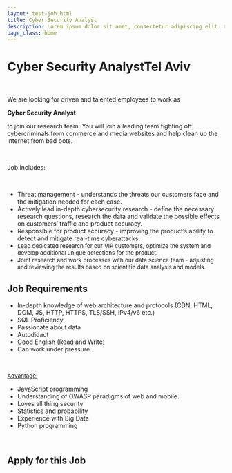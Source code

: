 ```yaml
---
layout: test-job.html
title: Cyber Security Analyst
description: Lorem ipsum dolor sit amet, consectetur adipiscing elit. Curabitur blandit tempus porttitor..
page_class: home
---
```


<h1>Cyber Security Analyst<span>Tel Aviv</span></h1>
<div class='job-verbiage'>
    <div class='job-description'>
        <p><br></p><p>We are looking for driven and talented employees to work as</p><p><b>Cyber Security Analyst</b></p><p>to join our research team. You will join a leading team fighting off cybercriminals from commerce and media websites and help clean up the internet from bad bots.</p><p><br></p><p>Job includes:</p><p><br></p><ul><li>Threat management - understands the threats our customers face and the mitigation needed for each case.</li><li>Actively lead in-depth cybersecurity research - define the necessary research questions, research the data and validate the possible effects on customers’ traffic and product accuracy.<br></li><li>Responsible for product accuracy - improving the product’s ability to detect and mitigate real-time cyberattacks<span style="font-size: 13px;">.</span><br></li><li><span style="font-size: 13px;">Lead dedicated research for our VIP customers, optimize the system and develop additional unique detections for the product.</span><br></li><li><span style="font-size: 13px;">Joint research and work processes with our data science team - adjusting and reviewing the results based on scientific data analysis and models.</span><br></li></ul>
    </div>
    <div class='job-requirements'>
        <h2>Job Requirements</h2>
        <ul><li>In-depth knowledge of web architecture and protocols (CDN, HTML, DOM, JS, HTTP, HTTPS, TLS/SSH, IPv4/v6 etc.)</li><li>SQL Proficiency<br></li><li>Passionate about data</li><li>Autodidact<br></li><li>Good English (Read and Write)</li><li>Can work under pressure.<br></li></ul><p><br></p><p><u style="font-size: 13px;">Advantage:</u></p><ul><li>JavaScript&nbsp;programming&nbsp;</li><li>Understanding of OWASP paradigms of web and mobile.</li><li>Loves all thing security</li><li>Statistics and probability</li><li>Experience with Big Data</li><li>Python&nbsp;programming</li></ul><ul></ul><p><br></p>
    </div>
</div>
<div class='job-application'>
    <h2>Apply for this Job</h2>
    <script type='comeet-applyform' data-position-uid='38.50A'></script>
</div>